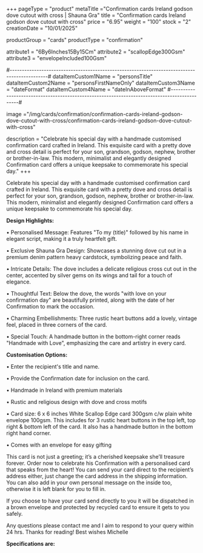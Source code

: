 +++
pageType = "product"
metaTitle ="Confirmation cards Ireland godson dove cutout with cross | Shauna Gra"
title = "Confirmation cards Ireland godson dove cutout with cross"
price = "6.95"
weight = "100"
stock = "2"
creationDate = "10/01/2025"

productGroup = "cards"
productType = "confirmation"

attribute1 = "6By6Inches15By15Cm" 
attribute2 = "scallopEdge300Gsm" 
attribute3 = "envelopeIncluded100Gsm"

#---------------------------------------------------------------------------------------------#
dataItemCustom1Name = "personsTitle"
dataItemCustom2Name = "personsFirstNameOnly"
dataItemCustom3Name = "dateFormat"
dataItemCustom4Name = "dateInAboveFormat"
#---------------------------------------------------------------------------------------------#
 
image ="/img/cards/confirmation/confirmation-cards-ireland-godson-dove-cutout-with-cross/confirmation-cards-ireland-godson-dove-cutout-with-cross"
 
description = "Celebrate his special day with a handmade customised confirmation card crafted in Ireland. This exquisite card with a pretty dove and cross detail is perfect for your son, grandson, godson, nephew, brother or brother-in-law. This modern, minimalist and elegantly designed Confirmation card offers a unique keepsake to commemorate his special day."
+++

Celebrate his special day with a handmade customised confirmation card crafted in Ireland. This
exquisite card with a pretty dove and cross detail is perfect for your son, grandson, godson, nephew,
brother or brother-in-law. This modern, minimalist and elegantly designed Confirmation card offers a
unique keepsake to commemorate his special day.

**Design Highlights:**

• Personalised Message: Features "To my (title)" followed by his name in elegant script, making it a
truly heartfelt gift.

• Exclusive Shauna Gra Design: Showcases a stunning dove cut out in a premium denim pattern
heavy cardstock, symbolizing peace and faith.

• Intricate Details: The dove includes a delicate religious cross cut out in the center, accented by
silver gems on its wings and tail for a touch of elegance.

• Thoughtful Text: Below the dove, the words "with love on your confirmation day" are
beautifully printed, along with the date of her Confirmation to mark the occasion.

• Charming Embellishments: Three rustic heart buttons add a lovely, vintage feel, placed in three
corners of the card.

• Special Touch: A handmade button in the bottom-right corner reads "Handmade with Love",
emphasizing the care and artistry in every card.

**Customisation Options:**

• Enter the recipient's title and name.

• Provide the Confirmation date for inclusion on the card.

• Handmade in Ireland with premium materials

• Rustic and religious design with dove and cross motifs

• Card size: 6 x 6 inches White Scallop Edge card 300gsm c/w plain white envelope 100gsm. This
includes for 3 rustic heart buttons in the top left, top right & bottom left of the card. It also has a
handmade button in the bottom right hand corner.

• Comes with an envelope for easy gifting

This card is not just a greeting; it’s a cherished keepsake she’ll treasure forever. Order now to celebrate
his Confirmation with a personalised card that speaks from the heart!
You can send your card direct to the recipient’s address either, just change the card address in the shipping
information. You can also add in your own personal message on the inside too, otherwise it is left blank
for you to fill in.

If you choose to have your card send directly to you it will be dispatched in a brown envelope and
protected by recycled card to ensure it gets to you safely.

Any questions please contact me and I aim to respond to your query within 24 hrs. Thanks for reading!
Best wishes Michelle

**Specifications are:**
